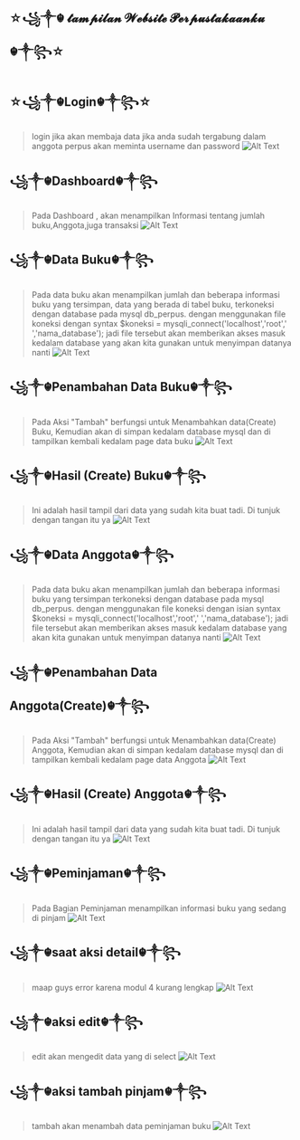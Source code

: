 ## ☆꧁༒☬ 𝓽𝓪𝓶𝓹𝓲𝓵𝓪𝓷 𝓦𝓮𝓫𝓼𝓲𝓽𝓮 𝓟𝓮𝓻𝓹𝓾𝓼𝓽𝓪𝓴𝓪𝓪𝓷𝓴𝓾 ☬༒꧂☆

## ☆꧁༒☬Login☬༒꧂☆
> login jika akan membaja data jika anda sudah tergabung dalam anggota perpus akan meminta username dan password 
![Alt Text](https://github.com/rendiwibawa/Web-Native-Perpustakaan/blob/master/foto/login.JPG)

## ꧁༒☬Dashboard☬༒꧂
>Pada Dashboard , akan menampilkan Informasi tentang jumlah buku,Anggota,juga transaksi
![Alt Text](https://github.com/rendiwibawa/Web-Native-Perpustakaan/blob/master/foto/a.JPG)

## ꧁༒☬Data Buku☬༒꧂
> Pada data buku akan menampilkan jumlah dan beberapa informasi buku yang tersimpan, data yang berada di tabel buku, terkoneksi dengan database pada mysql db_perpus. dengan menggunakan file koneksi dengan syntax $koneksi = mysqli_connect('localhost','root',' ','nama_database'); jadi file tersebut akan memberikan akses masuk kedalam database yang akan kita gunakan untuk menyimpan datanya nanti
![Alt Text](https://github.com/rendiwibawa/Web-Native-Perpustakaan/blob/master/foto/b.JPG)

## ꧁༒☬Penambahan Data Buku☬༒꧂
> Pada Aksi "Tambah" berfungsi untuk Menambahkan data(Create) Buku, Kemudian akan di simpan kedalam database mysql dan di tampilkan kembali kedalam page data buku
![Alt Text](https://github.com/rendiwibawa/Web-Native-Perpustakaan/blob/master/foto/c.JPG)

## ꧁༒☬Hasil (Create) Buku☬༒꧂
> Ini adalah hasil tampil dari data yang sudah kita buat tadi. Di tunjuk dengan tangan itu ya
![Alt Text](https://github.com/rendiwibawa/Web-Native-Perpustakaan/blob/master/foto/d.jpeg)

## ꧁༒☬Data Anggota☬༒꧂
> Pada data buku akan menampilkan jumlah dan beberapa informasi buku yang tersimpan terkoneksi dengan database pada mysql db_perpus. dengan menggunakan file koneksi dengan isian syntax $koneksi = mysqli_connect('localhost','root',' ','nama_database'); jadi file tersebut akan memberikan akses masuk kedalam database yang akan kita gunakan untuk menyimpan datanya nanti
![Alt Text](https://github.com/rendiwibawa/Web-Native-Perpustakaan/blob/master/foto/e.JPG)

## ꧁༒☬Penambahan Data Anggota(Create)☬༒꧂
> Pada Aksi "Tambah" berfungsi untuk Menambahkan data(Create) Anggota, Kemudian akan di simpan kedalam database mysql dan di tampilkan kembali kedalam page data Anggota 
![Alt Text](https://github.com/rendiwibawa/Web-Native-Perpustakaan/blob/master/foto/f.JPG)

## ꧁༒☬Hasil (Create) Anggota☬༒꧂
> Ini adalah hasil tampil dari data yang sudah kita buat tadi. Di tunjuk dengan tangan itu ya
![Alt Text](https://github.com/rendiwibawa/Web-Native-Perpustakaan/blob/master/foto/g.jpeg)

## ꧁༒☬Peminjaman☬༒꧂
> Pada Bagian Peminjaman menampilkan informasi buku yang sedang di pinjam
![Alt Text](https://github.com/rendiwibawa/Web-Native-Perpustakaan/blob/master/foto/h.JPG)

## ꧁༒☬saat aksi detail☬༒꧂
> maap guys error karena modul 4 kurang lengkap
![Alt Text](https://github.com/rendiwibawa/Web-Native-Perpustakaan/blob/master/foto/detail.JPG)

## ꧁༒☬aksi edit☬༒꧂
> edit akan mengedit data yang di select
![Alt Text](https://github.com/rendiwibawa/Web-Native-Perpustakaan/blob/master/foto/edit%20peminjam.JPG)

## ꧁༒☬aksi tambah pinjam☬༒꧂
> tambah akan menambah data peminjaman buku
![Alt Text](https://github.com/rendiwibawa/Web-Native-Perpustakaan/blob/master/foto/tambah%20pinjam.JPG)
